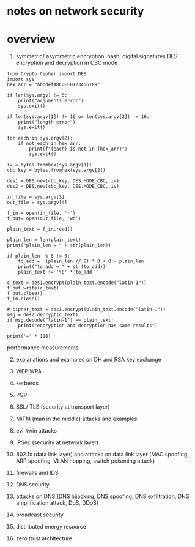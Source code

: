 # notes on network security
# overview
1. symmetric/ asymmetric encryption, hash, digital signatures
DES encryption and decryption in CBC mode

```
from Crypto.Cipher import DES
import sys
hex_arr = "abcdefABCDEF0123456789"

if len(sys.argv) != 5:
    print("arguments error")
    sys.exit()

if len(sys.argv[1]) != 16 or len(sys.argv[2]) != 16:
    print("length error")
    sys.exit()

for each in sys.argv[2]:
    if not each in hex_arr:
        print(f"{each} is not in {hex_arr}")
        sys.exit()

iv = bytes.fromhex(sys.argv[1])
cbc_key = bytes.fromhex(sys.argv[2])

des1 = DES.new(cbc_key, DES.MODE_CBC, iv)
des2 = DES.new(cbc_key, DES.MODE_CBC, iv)

in_file = sys.argv[3]
out_file = sys.argv[4]

f_in = open(in_file, 'r')
f_out= open(out_file, 'wb')

plain_text = f_in.read()

plain_len = len(plain_text)
print("plain_len = " + str(plain_len))

if plain_len  % 8 != 0:
    to_add =  (plain_len // 8) * 8 + 8 - plain_len
    print("to_add = " + str(to_add))
    plain_text += '\0' * to_add

c_text = des1.encrypt(plain_text.encode("latin-1"))
f_out.write(c_text)
f_out.close()
f_in.close()

# cipher_text = des1.encrypt(plain_text.encode("latin-1"))
msg = des2.decrypt(c_text)
if msg.decode("latin-1") == plain_text:
    print("encryption and decryption has same results")

print('=' * 100)
```
performance measurements

2. explanations and examples on DH and RSA key exchange
3. WEP WPA
4. kerberos
5. PGP
6. SSL/ TLS (security at transport layer)


7. MiTM (man in the middle) attacks and examples
8. evil twin attacks
9. IPSec (security at network layer)
10. 802.1x (data link layer) and attacks on data link layer (MAC spoofing, ARP spoofing, VLAN hopping, switch poisoning attack)
11. firewalls and IDS
12. DNS security
13. attacks on DNS (DNS hijacking, DNS spoofing, DNS exfiltration, DNS amplification attack, DoS, DDoS)
14. broadcast security
15. distributed energy resource
16. zero trust architecture


